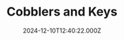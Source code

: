 ---
date: 2024-12-10T12:40:22.000Z
title: Cobblers and Keys
latitude: 52.0380846049634
longitude: 0.7327589972577437
category: checkin
---